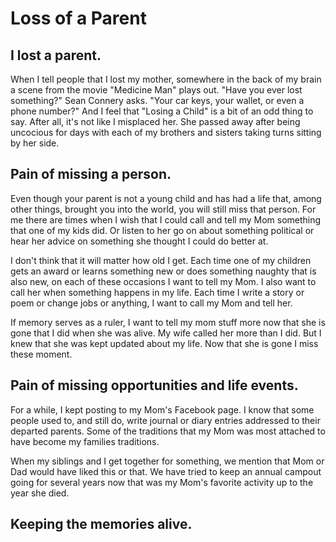 # Loss of a Parent

## I lost a parent.

When I tell people that I lost my mother, somewhere in the back of my brain a scene from the movie "Medicine Man" plays out. "Have you ever lost something?" Sean Connery asks. "Your car keys, your wallet, or even a phone number?" And I feel that "Losing a Child" is a bit of an odd thing to say. After all, it's not like I misplaced her. She passed away after being uncocious for days with each of my brothers and sisters taking turns sitting by her side.

## Pain of missing a person.

Even though your parent is not a young child and has had a life that, among other things, brought you into the world, you will still miss that person. For me there are times when I wish that I could call and tell my Mom something that one of my kids did. Or listen to her go on about something political or hear her advice on something she thought I could do better at.

I don't think that it will matter how old I get. Each time one of my children gets an award or learns something new or does something naughty that is also new, on each of these occasions I want to tell my Mom. I also want to call her when something happens in my life. Each time I write a story or poem or change jobs or anything, I want to call my Mom and tell her.

If memory serves as a ruler, I want to tell my mom stuff more now that she is gone that I did when she was alive. My wife called her more than I did. But I knew that she was kept updated about my life. Now that she is gone I miss these moment.

## Pain of missing opportunities and life events.

For a while, I kept posting to my Mom's Facebook page. I know that some people used to, and still do, write journal or diary entries addressed to their departed parents. Some of the traditions that my Mom was most attached to have become my families traditions.

When my siblings and I get together for something, we mention that Mom or Dad would have liked this or that. We have tried to keep an annual campout going for several years now that was my Mom's favorite activity up to the year she died.



## Keeping the memories alive.
